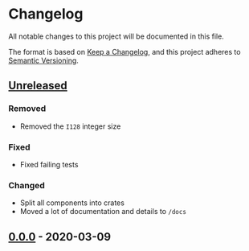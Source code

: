 # Changelog

All notable changes to this project will be documented in this file.

The format is based on [Keep a Changelog](https://keepachangelog.com/en/1.0.0/),
and this project adheres to [Semantic Versioning](https://semver.org/spec/v2.0.0.html).

## [Unreleased]

### Removed

- Removed the `I128` integer size

### Fixed

- Fixed failing tests

### Changed

- Split all components into crates
- Moved a lot of documentation and details to `/docs`

## [0.0.0] - 2020-03-09

[Unreleased]: https://github.com/Kixiron/crunch-lang/compare/v0.0.0...HEAD
[0.0.0]: https://github.com/Kixiron/crunch-lang/compare/v0.0.0
